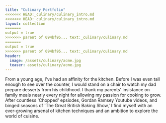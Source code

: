 ```yaml
---
title: "Culinary Portfolio"
<<<<<<< HEAD:_culinary/culinary_intro.md
<<<<<<< HEAD:_culinary/culinary_intro.md
layout: collection
=======
output = true
>>>>>>> parent of 094bf95... text:_culinary/culinary.md
=======
output = true
>>>>>>> parent of 094bf95... text:_culinary/culinary.md
header:
  image: /assets/culinary/acme.jpg
  teaser: assets/culinary/acme.jpg
---
```

From a young age, I've had an affinity for the kitchen. Before I was even tall enough to see over the counter, I would stand on a chair to watch my dad prepare desserts from his childhood. I thank my parents' insistance on family meals nearly every night for allowing my passion for cooking to grow. After countless 'Chopped' epsiodes, Gordan Ramsey Youtube videos, and binged seasons of 'The Great British Baking Show,' I find myself with an ever-growing arsenal of kitchen techniques and an ambition to explore the world of cuisine.

